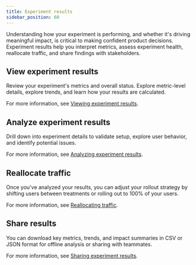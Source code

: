 ```yaml
---
title: Experiment results
sidebar_position: 60
---
```


Understanding how your experiment is performing, and whether it's driving meaningful impact, is critical to making confident product decisions. Experiment results help you interpret metrics, assess experiment health, reallocate traffic, and share findings with stakeholders.

## View experiment results

Review your experiment's metrics and overall status. Explore metric-level details, explore trends, and learn how your results are calculated.

For more information, see [Viewing experiment results](/docs/feature-management-experimentation/experimentation/experiment-results/viewing-experiment-results).

## Analyze experiment results

Drill down into experiment details to validate setup, explore user behavior, and identify potential issues.

For more information, see [Analyzing experiment results](/docs/feature-management-experimentation/experimentation/experiment-results/analyzing-experiment-results).

## Reallocate traffic

Once you've analyzed your results, you can adjust your rollout strategy by shifting users between treatments or rolling out to 100% of your users. 

For more information, see [Reallocating traffic](/docs/feature-management-experimentation/experimentation/experiment-results/reallocate-traffic).

## Share results
 
 You can download key metrics, trends, and impact summaries in CSV or JSON format for offline analysis or sharing with teammates. 

 For more information, see [Sharing experiment results](/docs/feature-management-experimentation/experimentation/experiment-results/sharing-experiment-results/).